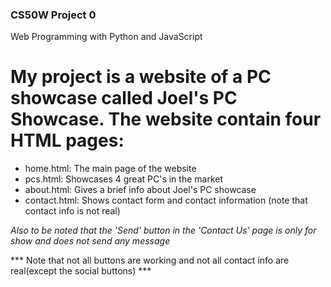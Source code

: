 ### CS50W Project 0
Web Programming with Python and JavaScript

# My project is a website of a PC showcase called Joel's PC Showcase. The website contain four HTML pages:
- home.html: The main page of the website
- pcs.html: Showcases 4 great PC's in the market
- about.html: Gives a brief info about Joel's PC showcase
- contact.html: Shows contact form and contact information (note that contact info is not real)

*Also to be noted that the 'Send' button in the 'Contact Us' page is only for show and does not send any message*

*** Note that not all buttons are working and not all contact info are real(except the social buttons) ***
